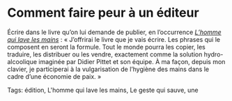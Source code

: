 # Comment faire peur à un éditeur

Écrire dans le livre qu’on lui demande de publier, en l’occurrence [*L’homme qui lave les mains*](http://blog.tcrouzet.com/homme-qui-lave-les-mains/) : « J’offrirai le livre que je vais écrire. Les phrases qui le composent en seront la formule. Tout le monde pourra les copier, les traduire, les distribuer ou les vendre, exactement comme la solution hydro-alcoolique imaginée par Didier Pittet et son équipe. À ma façon, depuis mon clavier, je participerai à la vulgarisation de l’hygiène des mains dans le cadre d’une économie de paix. »

Tags: édition, L'homme qui lave les mains, Le geste qui sauve, une